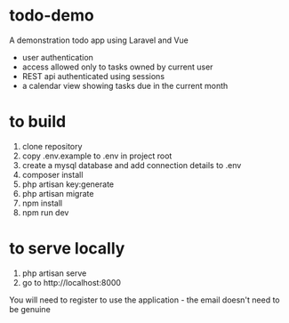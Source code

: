 # todo-demo
A demonstration todo app using Laravel and Vue

* user authentication
* access allowed only to tasks owned by current user
* REST api authenticated using sessions
* a calendar view showing tasks due in the current month

# to build

1. clone repository
2. copy .env.example to .env in project root
3. create a mysql database and add connection details to .env
4. composer install
5. php artisan key:generate
6. php artisan migrate
7. npm install
8. npm run dev

# to serve locally
1. php artisan serve
2. go to http://localhost:8000

You will need to register to use the application - the email doesn't need to be genuine